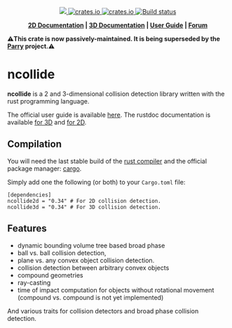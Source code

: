 <p align="center">
    <a href="https://discord.gg/vt9DJSW">
        <img src="https://img.shields.io/discord/507548572338880513.svg?logo=discord&colorB=7289DA">
    </a>
    <a href="https://crates.io/crates/ncollide2d">
         <img src="http://meritbadge.herokuapp.com/ncollide2d?style=flat-square" alt="crates.io">
    </a>
    <a href="https://crates.io/crates/ncollide3d">
         <img src="http://meritbadge.herokuapp.com/ncollide3d?style=flat-square" alt="crates.io">
    </a>
    <a href="https://circleci.com/gh/dimforge/ncollide">
        <img src="https://circleci.com/gh/dimforge/ncollide.svg?style=svg" alt="Build status">
    </a>
</p>
<p align = "center">
    <strong>
        <a href="http://ncollide.org/rustdoc/ncollide2d">2D Documentation</a> | <a href="http://ncollide.org/rustdoc/ncollide3d">3D Documentation</a> | <a href="http://ncollide.org">User Guide</a> | <a href="https://discourse.nphysics.org">Forum</a>
    </strong>
</p>


⚠️**This crate is now passively-maintained. It is being superseded by the [Parry](https://parry.rs) project.**⚠️

ncollide
========

**ncollide** is a 2 and 3-dimensional collision detection library written with
the rust programming language.

The official user guide is available [here](http://ncollide.org).
The rustdoc documentation is available [for 3D](http://ncollide.org/rustdoc/ncollide3d) and [for 2D](http://ncollide.org/rustdoc/ncollide2d).

## Compilation
You will need the last stable build of the [rust compiler](http://www.rust-lang.org)
and the official package manager: [cargo](https://github.com/rust-lang/cargo).

Simply add one the following (or both) to your `Cargo.toml` file:

```
[dependencies]
ncollide2d = "0.34" # For 2D collision detection.
ncollide3d = "0.34" # For 3D collision detection.
```


## Features
- dynamic bounding volume tree based broad phase
- ball vs. ball collision detection,
- plane vs. any convex object collision detection.
- collision detection between arbitrary convex objects
- compound geometries
- ray-casting
- time of impact computation  for objects without rotational movement (compound vs. compound is not
  yet implemented)

And various traits for collision detectors and broad phase collision detection.
